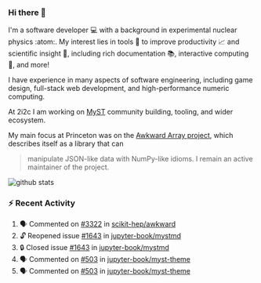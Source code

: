 ### Hi there 👋 

I'm a software developer 💻 with a background in experimental nuclear physics :atom:. My interest lies in tools :wrench: to improve productivity :chart_with_upwards_trend: and scientific insight :telescope:, including rich documentation 📚, interactive computing 🧮, and more! 

I have experience in many aspects of software engineering, including game design, full-stack web development, and high-performance numeric computing. 

At 2i2c I am working on [MyST](https://github.com/jupyter-book/mystmd) community building, tooling, and wider ecosystem. 

My main focus at Princeton was on the [Awkward Array project](awkward-array.org/), which describes itself as a library that can 
> manipulate JSON-like data with NumPy-like idioms. I remain an active maintainer of the project. 

![github stats](https://github-readme-stats.vercel.app/api?username=agoose77&show_icons=true&hide_rank=true&hide_title=true&bg_color=30,e76445,904e95&text_color=efe3ec&icon_color=efe3ec)
<!--
**agoose77/agoose77** is a ✨ _special_ ✨ repository because its `README.md` (this file) appears on your GitHub profile.

Here are some ideas to get you started:

- 🔭 I’m currently working on ...
- 🌱 I’m currently learning ...
- 👯 I’m looking to collaborate on ...
- 🤔 I’m looking for help with ...
- 💬 Ask me about ...
- 📫 How to reach me: ...
- 😄 Pronouns: ...
- ⚡ Fun fact: ...
-->

### :zap: Recent Activity

<!--START_SECTION:activity-->
1. 🗣 Commented on [#3322](https://github.com/scikit-hep/awkward/pull/3322#issuecomment-2513101104) in [scikit-hep/awkward](https://github.com/scikit-hep/awkward)
2. 🔓 Reopened issue [#1643](https://github.com/jupyter-book/mystmd/issues/1643) in [jupyter-book/mystmd](https://github.com/jupyter-book/mystmd)
3. 🔒 Closed issue [#1643](https://github.com/jupyter-book/mystmd/issues/1643) in [jupyter-book/mystmd](https://github.com/jupyter-book/mystmd)
4. 🗣 Commented on [#503](https://github.com/jupyter-book/myst-theme/pull/503#issuecomment-2512164626) in [jupyter-book/myst-theme](https://github.com/jupyter-book/myst-theme)
5. 🗣 Commented on [#503](https://github.com/jupyter-book/myst-theme/pull/503#issuecomment-2512147101) in [jupyter-book/myst-theme](https://github.com/jupyter-book/myst-theme)
<!--END_SECTION:activity-->
